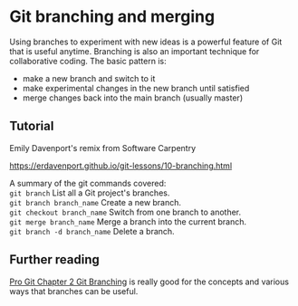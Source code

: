 # Git branching and merging
Using branches to experiment with new ideas is a powerful feature of Git that is useful anytime. Branching is also an important technique for collaborative coding. The basic pattern is:

* make a new branch and switch to it
* make experimental changes in the new branch until satisfied
* merge changes back into the main branch (usually master)



## Tutorial

Emily Davenport's remix from Software Carpentry

https://erdavenport.github.io/git-lessons/10-branching.html

A summary of the git commands covered:\
`git branch` List all a Git project's branches.\
`git branch branch_name` Create a new branch.\
`git checkout branch_name` Switch from one branch to another.\
`git merge branch_name` Merge a branch into the current branch.\
`git branch -d branch_name` Delete a branch.



## Further reading
[Pro Git Chapter 2 Git Branching](https://git-scm.com/book/en/v2/Git-Branching-Branches-in-a-Nutshell) is really good for the concepts and various ways that branches can be useful.

